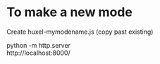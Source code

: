 # To make a new mode

Create huxel-mymodename.js (copy past existing)



python -m http.server   
http://localhost:8000/